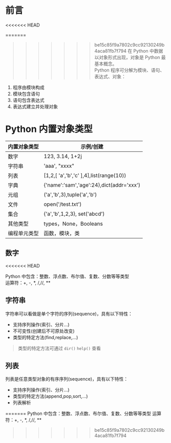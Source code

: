 # 前言
<<<<<<< HEAD

=======
>>>>>>> be15c85f9a7802c9cc92130249b4aca81fb7f794
在 Python 中数据以对象形式出现，对象是 Python 最基本概念。  
Python 程序可分解为模块、语句、表达式、对象：  

1. 程序由模块构成
2. 模块包含语句
3. 语句包含表达式
4. 表达式建立并处理对象

# Python 内置对象类型

| 内置对象类型 | 示例/创建                                |
| ------------ | ---------------------------------------- |
| 数字         | 123, 3.14, 1+2j                          |
| 字符串       | 'aaa', "xxxx"                            |
| 列表         | [1,2,[ 'a','b','c' ],4],list(range(10))  |
| 字典         | {'name':'sam','age':24},dict(addr='xxx') |
| 元组         | ('a','b',3),tuple('a','b')               |
| 文件         | open('/test.txt')                        |
| 集合         | {'a','b',1,2,3}, set('abcd')             |
| 其他类型     | types，None，Booleans                    |
| 编程单元类型 | 函数，模块，类                           |

## 数字
<<<<<<< HEAD

Python 中包含：整数、浮点数、布尔值、复数、分数等等类型  
运算符：+, -, *, /,//, **

## 字符串

字符串可以看做是单个字符的序列(sequence)，具有以下特性：

* 支持序列操作(索引、分片...)
* 不可变性(创建后不可原处改变)
* 类型的特定方法(find,replace,...)

> 类型的特定方法可通过 `dir()` `help()` 查看

## 列表

列表是任意类型对象的有序序列(sequence)，具有以下特性：

* 支持序列操作(索引、分片...)
* 类型的特定方法(append,pop,sort,...)
* 列表解析

=======
Python 中包含：整数、浮点数、布尔值、复数、分数等等类型
运算符：+, -, *, /,//, **

>>>>>>> be15c85f9a7802c9cc92130249b4aca81fb7f794
